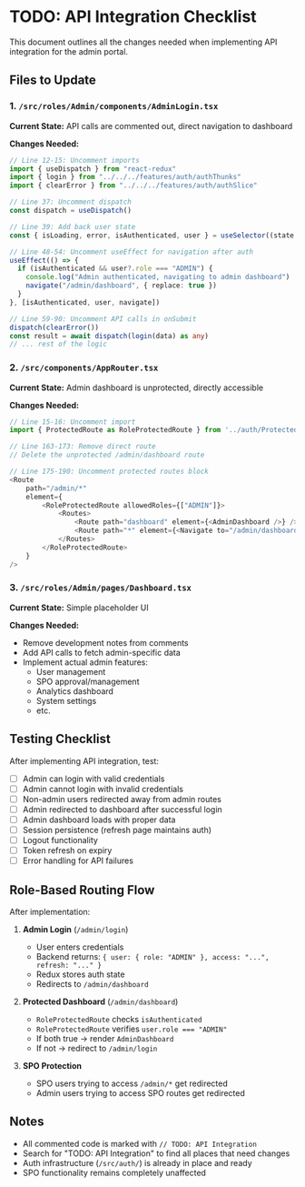 # TODO: API Integration Checklist

This document outlines all the changes needed when implementing API integration for the admin portal.

## Files to Update

### 1. `/src/roles/Admin/components/AdminLogin.tsx`

**Current State:** API calls are commented out, direct navigation to dashboard

**Changes Needed:**
```typescript
// Line 12-15: Uncomment imports
import { useDispatch } from "react-redux"
import { login } from "../../../features/auth/authThunks"
import { clearError } from "../../../features/auth/authSlice"

// Line 37: Uncomment dispatch
const dispatch = useDispatch()

// Line 39: Add back user state
const { isLoading, error, isAuthenticated, user } = useSelector((state: RootState) => state.auth)

// Line 48-54: Uncomment useEffect for navigation after auth
useEffect(() => {
  if (isAuthenticated && user?.role === "ADMIN") {
    console.log("Admin authenticated, navigating to admin dashboard")
    navigate("/admin/dashboard", { replace: true })
  }
}, [isAuthenticated, user, navigate])

// Line 59-90: Uncomment API calls in onSubmit
dispatch(clearError())
const result = await dispatch(login(data) as any)
// ... rest of the logic
```

### 2. `/src/components/AppRouter.tsx`

**Current State:** Admin dashboard is unprotected, directly accessible

**Changes Needed:**
```typescript
// Line 15-16: Uncomment import
import { ProtectedRoute as RoleProtectedRoute } from '../auth/ProtectedRoute';

// Line 163-173: Remove direct route
// Delete the unprotected /admin/dashboard route

// Line 175-190: Uncomment protected routes block
<Route
    path="/admin/*"
    element={
        <RoleProtectedRoute allowedRoles={["ADMIN"]}>
            <Routes>
                <Route path="dashboard" element={<AdminDashboard />} />
                <Route path="*" element={<Navigate to="/admin/dashboard" replace />} />
            </Routes>
        </RoleProtectedRoute>
    }
/>
```

### 3. `/src/roles/Admin/pages/Dashboard.tsx`

**Current State:** Simple placeholder UI

**Changes Needed:**
- Remove development notes from comments
- Add API calls to fetch admin-specific data
- Implement actual admin features:
  - User management
  - SPO approval/management
  - Analytics dashboard
  - System settings
  - etc.

## Testing Checklist

After implementing API integration, test:

- [ ] Admin can login with valid credentials
- [ ] Admin cannot login with invalid credentials
- [ ] Non-admin users redirected away from admin routes
- [ ] Admin redirected to dashboard after successful login
- [ ] Admin dashboard loads with proper data
- [ ] Session persistence (refresh page maintains auth)
- [ ] Logout functionality
- [ ] Token refresh on expiry
- [ ] Error handling for API failures

## Role-Based Routing Flow

After implementation:

1. **Admin Login** (`/admin/login`)
   - User enters credentials
   - Backend returns: `{ user: { role: "ADMIN" }, access: "...", refresh: "..." }`
   - Redux stores auth state
   - Redirects to `/admin/dashboard`

2. **Protected Dashboard** (`/admin/dashboard`)
   - `RoleProtectedRoute` checks `isAuthenticated`
   - `RoleProtectedRoute` verifies `user.role === "ADMIN"`
   - If both true → render `AdminDashboard`
   - If not → redirect to `/admin/login`

3. **SPO Protection**
   - SPO users trying to access `/admin/*` get redirected
   - Admin users trying to access SPO routes get redirected

## Notes

- All commented code is marked with `// TODO: API Integration`
- Search for "TODO: API Integration" to find all places that need changes
- Auth infrastructure (`/src/auth/`) is already in place and ready
- SPO functionality remains completely unaffected

